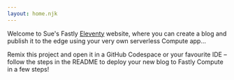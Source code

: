 ```yaml
---
layout: home.njk
---
```


Welcome to Sue's Fastly [Eleventy](https://www.11ty.dev/) website, where you can create a blog and publish it to the edge using your very own serverless Compute app...

Remix this project and open it in a GitHub Codespace or your favourite IDE – follow the steps in the README to deploy your new blog to Fastly Compute in a few steps!

